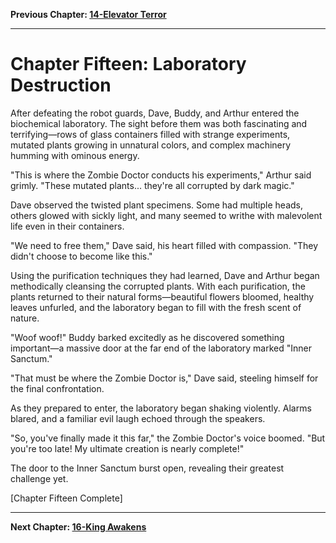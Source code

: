 **Previous Chapter: [14-Elevator Terror](./14-elevator-terror.md)**

---

# Chapter Fifteen: Laboratory Destruction

After defeating the robot guards, Dave, Buddy, and Arthur entered the biochemical laboratory. The sight before them was both fascinating and terrifying—rows of glass containers filled with strange experiments, mutated plants growing in unnatural colors, and complex machinery humming with ominous energy.

"This is where the Zombie Doctor conducts his experiments," Arthur said grimly. "These mutated plants... they're all corrupted by dark magic."

Dave observed the twisted plant specimens. Some had multiple heads, others glowed with sickly light, and many seemed to writhe with malevolent life even in their containers.

"We need to free them," Dave said, his heart filled with compassion. "They didn't choose to become like this."

Using the purification techniques they had learned, Dave and Arthur began methodically cleansing the corrupted plants. With each purification, the plants returned to their natural forms—beautiful flowers bloomed, healthy leaves unfurled, and the laboratory began to fill with the fresh scent of nature.

"Woof woof!" Buddy barked excitedly as he discovered something important—a massive door at the far end of the laboratory marked "Inner Sanctum."

"That must be where the Zombie Doctor is," Dave said, steeling himself for the final confrontation.

As they prepared to enter, the laboratory began shaking violently. Alarms blared, and a familiar evil laugh echoed through the speakers.

"So, you've finally made it this far," the Zombie Doctor's voice boomed. "But you're too late! My ultimate creation is nearly complete!"

The door to the Inner Sanctum burst open, revealing their greatest challenge yet.

[Chapter Fifteen Complete]

---

**Next Chapter: [16-King Awakens](./16-king-awakens.md)**